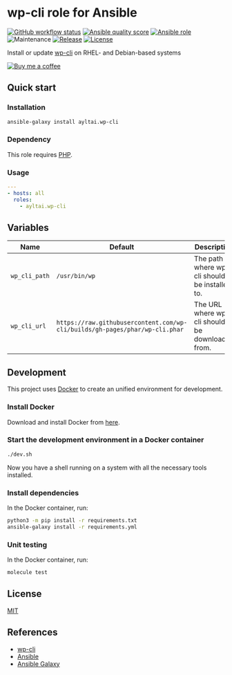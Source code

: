 # wp-cli role for Ansible

[![GitHub workflow status](https://img.shields.io/github/workflow/status/ayltai/ansible-wp-cli/CI?style=flat)](https://github.com/ayltai/ansible-wp-cli/actions)
[![Ansible quality score](https://img.shields.io/badge/quality-5-success)](https://galaxy.ansible.com/ayltai/wp_cli)
[![Ansible role](https://img.shields.io/badge/role-ayltai.wp_cli-blue)](https://galaxy.ansible.com/ayltai/wp_cli)
![Maintenance](https://img.shields.io/maintenance/yes/2021?style=flat)
[![Release](https://img.shields.io/github/release/ayltai/ansible-wp-cli.svg?style=flat)](https://github.com/ayltai/ansible-wp-cli/releases)
[![License](https://img.shields.io/github/license/ayltai/ansible-wp-cli.svg?style=flat)](https://github.com/ayltai/ansible-wp-cli/blob/master/LICENSE)

Install or update [wp-cli](https://wp-cli.org/) on RHEL- and Debian-based systems

[![Buy me a coffee](https://img.shields.io/static/v1?label=Buy%20me%20a&message=coffee&color=important&style=flat&logo=buy-me-a-coffee&logoColor=white)](https://buymeacoff.ee/ayltai)

## Quick start

### Installation
```sh
ansible-galaxy install ayltai.wp-cli
```

### Dependency
This role requires [PHP](https://www.php.net/).

### Usage
```yaml
---
- hosts: all
  roles:
    - ayltai.wp-cli
```

## Variables

| Name          | Default       | Description |
|---------------|---------------|-------------|
| `wp_cli_path` | `/usr/bin/wp` | The path where wp-cli should be installed to. |
| `wp_cli_url`  | `https://raw.githubusercontent.com/wp-cli/builds/gh-pages/phar/wp-cli.phar` | The URL where wp-cli should be downloaded from. |

## Development
This project uses [Docker](https://www.docker.com) to create an unified environment for development.

### Install Docker
Download and install Docker from [here](https://docs.docker.com/get-docker).

### Start the development environment in a Docker container
```sh
./dev.sh
```

Now you have a shell running on a system with all the necessary tools installed.

### Install dependencies
In the Docker container, run:
```sh
python3 -m pip install -r requirements.txt
ansible-galaxy install -r requirements.yml
```

### Unit testing
In the Docker container, run:
```sh
molecule test
```

## License
[MIT](https://github.com/ayltai/ansible-instrumentald/blob/master/LICENSE)

## References
* [wp-cli](https://wp-cli.org/)
* [Ansible](https://www.ansible.com)
* [Ansible Galaxy](https://galaxy.ansible.com)
